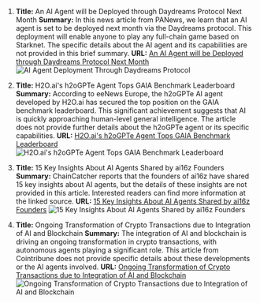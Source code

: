 1. **Title:** An AI Agent will be Deployed through Daydreams Protocol Next Month
   **Summary:** In this news article from PANews, we learn that an AI agent is set to be deployed next month via the Daydreams protocol. This deployment will enable anyone to play any full-chain game based on Starknet. The specific details about the AI agent and its capabilities are not provided in this brief summary.
   **URL:** [An AI Agent will be Deployed through Daydreams Protocol Next Month](https://panews.com/ai-agent-deployment-daydreams-protocol/)
   ![AI Agent Deployment Through Daydreams Protocol](url-for-image-not-provided)

2. **Title:** H2O.ai's h2oGPTe Agent Tops GAIA Benchmark Leaderboard
   **Summary:** According to eeNews Europe, the h2oGPTe AI agent developed by H2O.ai has secured the top position on the GAIA benchmark leaderboard. This significant achievement suggests that AI is quickly approaching human-level general intelligence. The article does not provide further details about the h2oGPTe agent or its specific capabilities.
   **URL:** [H2O.ai's h2oGPTe Agent Tops GAIA Benchmark Leaderboard](https://www.eenewseurope.com/h2o-ais-h2ogpte-agent-tops-gaia-benchmark-leaderboard/)
   ![H2O.ai's h2oGPTe Agent Tops GAIA Benchmark Leaderboard](url-for-image-not-provided)

3. **Title:** 15 Key Insights About AI Agents Shared by ai16z Founders
   **Summary:** ChainCatcher reports that the founders of ai16z have shared 15 key insights about AI agents, but the details of these insights are not provided in this article. Interested readers can find more information at the linked source.
   **URL:** [15 Key Insights About AI Agents Shared by ai16z Founders](https://chaincatcher.com/ai-agents/)
   ![15 Key Insights About AI Agents Shared by ai16z Founders](url-for-image-not-provided)

4. **Title:** Ongoing Transformation of Crypto Transactions due to Integration of AI and Blockchain
   **Summary:** The integration of AI and blockchain is driving an ongoing transformation in crypto transactions, with autonomous agents playing a significant role. This article from Cointribune does not provide specific details about these developments or the AI agents involved.
   **URL:** [Ongoing Transformation of Crypto Transactions due to Integration of AI and Blockchain](https://cointribune.com/ongoing-transformation-of-crypto-transactions-due-to-integration-of-ai-and-blockchain/)
   ![Ongoing Transformation of Crypto Transactions due to Integration of AI and Blockchain](url-for-image-not-provided)